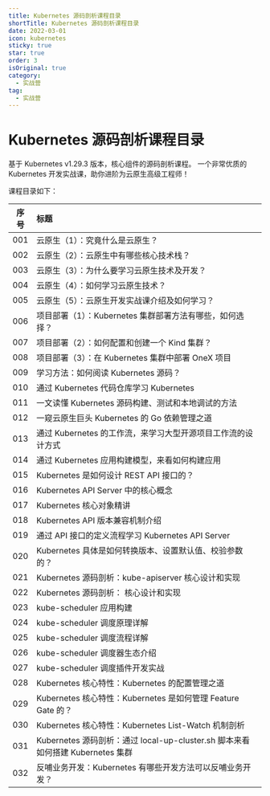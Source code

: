 ```yaml
---
title: Kubernetes 源码剖析课程目录
shortTitle: Kubernetes 源码剖析课程目录
date: 2022-03-01
icon: kubernetes
sticky: true
star: true
order: 3
isOriginal: true
category:
  - 实战营
tag:
  - 实战营
---
```


# Kubernetes 源码剖析课程目录

基于 Kubernetes v1.29.3 版本，核心组件的源码剖析课程。
一个非常优质的 Kubernetes 开发实战课，助你进阶为云原生高级工程师！

课程目录如下：

|序号|标题|
|:----:|:----|
|001|云原生（1）：究竟什么是云原生？|
|002|云原生（2）：云原生中有哪些核心技术栈？|
|003|云原生（3）：为什么要学习云原生技术及开发？|
|004|云原生（4）：如何学习云原生技术？|
|005|云原生（5）：云原生开发实战课介绍及如何学习？|
|006|项目部署（1）：Kubernetes 集群部署方法有哪些，如何选择？|
|007|项目部署（2）：如何配置和创建一个 Kind 集群？|
|008|项目部署（3）：在 Kubernetes 集群中部署 OneX 项目 |
|009|学习方法：如何阅读 Kubernetes 源码？|
|010|通过 Kubernetes 代码仓库学习 Kubernetes|
|011|一文读懂 Kubernetes 源码构建、测试和本地调试的方法|
|012|一窥云原生巨头 Kubernetes 的 Go 依赖管理之道|
|013|通过 Kubernetes 的工作流，来学习大型开源项目工作流的设计方式|
|014|通过 Kubernetes 应用构建模型，来看如何构建应用|
|015|Kubernetes 是如何设计 REST API 接口的？|
|016|Kubernetes API Server 中的核心概念|
|017|Kubernetes 核心对象精讲|
|018|Kubernetes API 版本兼容机制介绍|
|019|通过 API 接口的定义流程学习 Kubernetes API Server|
|020|Kubernetes 具体是如何转换版本、设置默认值、校验参数的？|
|021|Kubernetes 源码剖析：kube-apiserver 核心设计和实现|
|022|Kubernetes 源码剖析： 核心设计和实现|
|023|kube-scheduler 应用构建|
|024|kube-scheduler 调度原理详解|
|025|kube-scheduler 调度流程详解|
|026|kube-scheduler 调度器生态介绍|
|027|kube-scheduler 调度插件开发实战|
|028|Kubernetes 核心特性：Kubernetes 的配置管理之道|
|029|Kubernetes 核心特性：Kubernetes 是如何管理 Feature Gate 的？|
|030|Kubernetes 核心特性：Kubernetes List-Watch 机制剖析|
|031|Kubernetes 源码剖析：通过 local-up-cluster.sh 脚本来看如何搭建 Kubernetes 集群|
|032|反哺业务开发：Kubernetes 有哪些开发方法可以反哺业务开发？|
